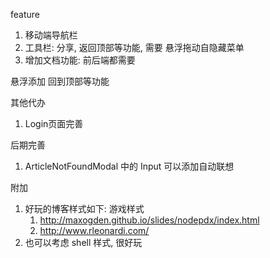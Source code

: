 feature
1. 移动端导航栏
2. 工具栏: 分享, 返回顶部等功能, 需要 悬浮拖动自隐藏菜单
3. 增加文档功能: 前后端都需要

悬浮添加 回到顶部等功能

其他代办
1. Login页面完善

后期完善
1. ArticleNotFoundModal 中的 Input 可以添加自动联想


附加
1. 好玩的博客样式如下: 游戏样式
   1. http://maxogden.github.io/slides/nodepdx/index.html
   2. http://www.rleonardi.com/
2. 也可以考虑 shell 样式, 很好玩
